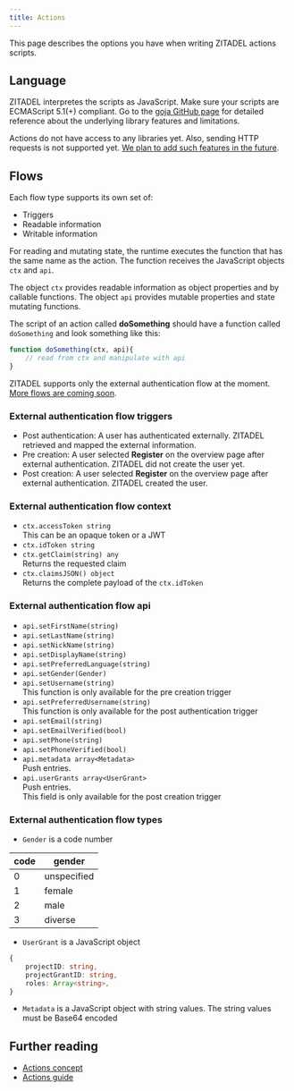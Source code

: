 ```yaml
---
title: Actions
---
```


This page describes the options you have when writing ZITADEL actions scripts.

## Language
ZITADEL interpretes the scripts as JavaScript.
Make sure your scripts are ECMAScript 5.1(+) compliant.
Go to the [goja GitHub page](https://github.com/dop251/goja) for detailed reference about the underlying library features and limitations.

Actions do not have access to any libraries yet.
Also, sending HTTP requests is not supported yet.
[We plan to add such features in the future](https://zitadel.com/roadmap).

## Flows

Each flow type supports its own set of:
- Triggers
- Readable information
- Writable information

For reading and mutating state, the runtime executes the function that has the same name as the action.
The function receives the JavaScript objects `ctx` and `api`.

The object `ctx` provides readable information as object properties and by callable functions.
The object `api` provides mutable properties and state mutating functions.

The script of an action called **doSomething** should have a function called `doSomething` and look something like this:

```js
function doSomething(ctx, api){
    // read from ctx and manipulate with api
}
```

ZITADEL supports only the external authentication flow at the moment.
[More flows are coming soon](https://zitadel.com/roadmap).

### External authentication flow triggers

- Post authentication: A user has authenticated externally. ZITADEL retrieved and mapped the external information.
- Pre creation:  A user selected **Register** on the overview page after external authentication. ZITADEL did not create the user yet.
- Post creation: A user selected **Register** on the overview page after external authentication. ZITADEL created the user.

### External authentication flow context

- `ctx.accessToken string`  
  This can be an opaque token or a JWT
- `ctx.idToken string`
- `ctx.getClaim(string) any`  
  Returns the requested claim
- `ctx.claimsJSON() object`  
  Returns the complete payload of the `ctx.idToken`

### External authentication flow api

- `api.setFirstName(string)`
- `api.setLastName(string)`
- `api.setNickName(string)`
- `api.setDisplayName(string)`
- `api.setPreferredLanguage(string)`
- `api.setGender(Gender)`  
- `api.setUsername(string)`  
  This function is only available for the pre creation trigger
- `api.setPreferredUsername(string)`  
  This function is only available for the post authentication trigger
- `api.setEmail(string)`
- `api.setEmailVerified(bool)`
- `api.setPhone(string)`
- `api.setPhoneVerified(bool)`
- `api.metadata array<Metadata>`  
  Push entries.  
- `api.userGrants array<UserGrant>`  
  Push entries.  
  This field is only available for the post creation trigger


### External authentication flow types <!-- TODO: Are these types correct? -->

- `Gender` is a code number

| code | gender |
| ---- | ------ |
| 0 | unspecified |
| 1 | female |
| 2 | male |
| 3 | diverse |

- `UserGrant` is a JavaScript object

```ts
{
    projectID: string,
    projectGrantID: string,
    roles: Array<string>,
}
```

- `Metadata` is a JavaScript object with string values.
  The string values must be Base64 encoded

## Further reading

- [Actions concept](../concepts/features/actions)
- [Actions guide](../guides/manage/customize/behavior)
